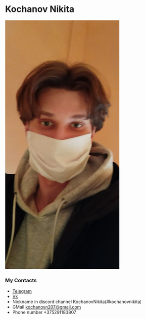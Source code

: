 # Kochanov Nikita #
![](photo_for_cv.jpg)
### My Contacts ###
- [Telegram](https://t.me/pieliedie3x)
- [Vk](https://vk.com/pieliedieee)
- Nickname in discord channel KochanovNikita(#kochanovnikita)
- GMail kochanovn207@gmail.com
- Phone number +375291183807

